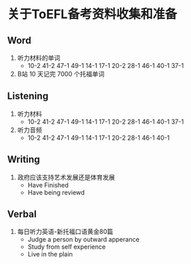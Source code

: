 # 关于ToEFL备考资料收集和准备

## Word
1. 听力材料的单词
    + 10-2 41-2 47-1 49-1 14-1 17-1 20-2 28-1 46-1 40-1 37-1
2. B站 10 天记完 7000 个托福单词

## Listening
1. 听力材料
    + 10-2 41-2 47-1 49-1 14-1 17-1 20-2 28-1 46-1 40-1 37-1
2. 听力音频
    + 10-2 41-2 47-1 49-1 14-1 17-1 20-2 28-1 46-1 40-1

## Writing
1. 政府应该支持艺术发展还是体育发展
    + Have Finished
    + Have being reviewd

## Verbal
1. 每日听力英语-新托福口语黄金80篇 
    + Judge a person by outward apperance
    + Study from self experience
    + Live in the plain